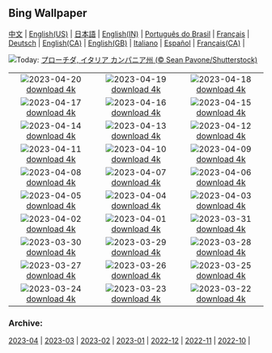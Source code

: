 ## Bing Wallpaper
[中文](README.md) |                     [English(US)](en-US.md) |                     [日本語](ja-JP.md) |                     [English(IN)](en-IN.md) |                     [Português do Brasil](pt-BR.md) |                     [Français](fr-FR.md) |                     [Deutsch](de-DE.md) |                     [English(CA)](en-CA.md) |                     [English(GB)](en-GB.md) |                     [Italiano](it-IT.md) |                     [Español](es-ES.md) |                     [Français(CA)](fr-CA.md) |                    

![](https://www.bing.com/th?id=OHR.ProcidaItaly_JA-JP5458628565_UHD.jpg&w=1000)Today: [プローチダ, イタリア カンパニア州 (© Sean Pavone/Shutterstock)](https://www.bing.com/th?id=OHR.ProcidaItaly_JA-JP5458628565_UHD.jpg)

|      |      |      |
| :----: | :----: | :----: |
|![](https://www.bing.com/th?id=OHR.JapanKokuu2023_JA-JP8883775456_UHD.jpg&pid=hp&w=384&h=216&rs=1&c=4)2023-04-20 [download 4k](https://www.bing.com/th?id=OHR.JapanKokuu2023_JA-JP8883775456_UHD.jpg)|![](https://www.bing.com/th?id=OHR.TaiwanYuhina_JA-JP8162219284_UHD.jpg&pid=hp&w=384&h=216&rs=1&c=4)2023-04-19 [download 4k](https://www.bing.com/th?id=OHR.TaiwanYuhina_JA-JP8162219284_UHD.jpg)|![](https://www.bing.com/th?id=OHR.MPPUnesco_JA-JP8515266405_UHD.jpg&pid=hp&w=384&h=216&rs=1&c=4)2023-04-18 [download 4k](https://www.bing.com/th?id=OHR.MPPUnesco_JA-JP8515266405_UHD.jpg)|
|![](https://www.bing.com/th?id=OHR.OneThousandSprings_JA-JP1763626883_UHD.jpg&pid=hp&w=384&h=216&rs=1&c=4)2023-04-17 [download 4k](https://www.bing.com/th?id=OHR.OneThousandSprings_JA-JP1763626883_UHD.jpg)|![](https://www.bing.com/th?id=OHR.KiteDay_JA-JP0702244220_UHD.jpg&pid=hp&w=384&h=216&rs=1&c=4)2023-04-16 [download 4k](https://www.bing.com/th?id=OHR.KiteDay_JA-JP0702244220_UHD.jpg)|![](https://www.bing.com/th?id=OHR.LorenzoQuinn_JA-JP9163973755_UHD.jpg&pid=hp&w=384&h=216&rs=1&c=4)2023-04-15 [download 4k](https://www.bing.com/th?id=OHR.LorenzoQuinn_JA-JP9163973755_UHD.jpg)|
|![](https://www.bing.com/th?id=OHR.NIrelandGiants_JA-JP8922584864_UHD.jpg&pid=hp&w=384&h=216&rs=1&c=4)2023-04-14 [download 4k](https://www.bing.com/th?id=OHR.NIrelandGiants_JA-JP8922584864_UHD.jpg)|![](https://www.bing.com/th?id=OHR.PhloxSubulata_JA-JP1465330739_UHD.jpg&pid=hp&w=384&h=216&rs=1&c=4)2023-04-13 [download 4k](https://www.bing.com/th?id=OHR.PhloxSubulata_JA-JP1465330739_UHD.jpg)|![](https://www.bing.com/th?id=OHR.EuropeFromISS_JA-JP8441922153_UHD.jpg&pid=hp&w=384&h=216&rs=1&c=4)2023-04-12 [download 4k](https://www.bing.com/th?id=OHR.EuropeFromISS_JA-JP8441922153_UHD.jpg)|
|![](https://www.bing.com/th?id=OHR.MossyGrottoFalls_JA-JP8183371108_UHD.jpg&pid=hp&w=384&h=216&rs=1&c=4)2023-04-11 [download 4k](https://www.bing.com/th?id=OHR.MossyGrottoFalls_JA-JP8183371108_UHD.jpg)|![](https://www.bing.com/th?id=OHR.ElephantTwins_JA-JP7928184378_UHD.jpg&pid=hp&w=384&h=216&rs=1&c=4)2023-04-10 [download 4k](https://www.bing.com/th?id=OHR.ElephantTwins_JA-JP7928184378_UHD.jpg)|![](https://www.bing.com/th?id=OHR.LithuanianEggs_JA-JP7482896378_UHD.jpg&pid=hp&w=384&h=216&rs=1&c=4)2023-04-09 [download 4k](https://www.bing.com/th?id=OHR.LithuanianEggs_JA-JP7482896378_UHD.jpg)|
|![](https://www.bing.com/th?id=OHR.BuddhasBirthday2023_JA-JP8498198391_UHD.jpg&pid=hp&w=384&h=216&rs=1&c=4)2023-04-08 [download 4k](https://www.bing.com/th?id=OHR.BuddhasBirthday2023_JA-JP8498198391_UHD.jpg)|![](https://www.bing.com/th?id=OHR.KitsAspen_JA-JP7926825905_UHD.jpg&pid=hp&w=384&h=216&rs=1&c=4)2023-04-07 [download 4k](https://www.bing.com/th?id=OHR.KitsAspen_JA-JP7926825905_UHD.jpg)|![](https://www.bing.com/th?id=OHR.CastleDay2023_JA-JP9603602149_UHD.jpg&pid=hp&w=384&h=216&rs=1&c=4)2023-04-06 [download 4k](https://www.bing.com/th?id=OHR.CastleDay2023_JA-JP9603602149_UHD.jpg)|
|![](https://www.bing.com/th?id=OHR.ArizonaPinkMoon_JA-JP0162698266_UHD.jpg&pid=hp&w=384&h=216&rs=1&c=4)2023-04-05 [download 4k](https://www.bing.com/th?id=OHR.ArizonaPinkMoon_JA-JP0162698266_UHD.jpg)|![](https://www.bing.com/th?id=OHR.RomanBridge_JA-JP9918563231_UHD.jpg&pid=hp&w=384&h=216&rs=1&c=4)2023-04-04 [download 4k](https://www.bing.com/th?id=OHR.RomanBridge_JA-JP9918563231_UHD.jpg)|![](https://www.bing.com/th?id=OHR.HonaunauNP_JA-JP9662252243_UHD.jpg&pid=hp&w=384&h=216&rs=1&c=4)2023-04-03 [download 4k](https://www.bing.com/th?id=OHR.HonaunauNP_JA-JP9662252243_UHD.jpg)|
|![](https://www.bing.com/th?id=OHR.BlackGrouseLekking_JA-JP9243300706_UHD.jpg&pid=hp&w=384&h=216&rs=1&c=4)2023-04-02 [download 4k](https://www.bing.com/th?id=OHR.BlackGrouseLekking_JA-JP9243300706_UHD.jpg)|![](https://www.bing.com/th?id=OHR.JavaBromo_JA-JP8216089017_UHD.jpg&pid=hp&w=384&h=216&rs=1&c=4)2023-04-01 [download 4k](https://www.bing.com/th?id=OHR.JavaBromo_JA-JP8216089017_UHD.jpg)|![](https://www.bing.com/th?id=OHR.SteyrRiver_JA-JP7431516519_UHD.jpg&pid=hp&w=384&h=216&rs=1&c=4)2023-03-31 [download 4k](https://www.bing.com/th?id=OHR.SteyrRiver_JA-JP7431516519_UHD.jpg)|
|![](https://www.bing.com/th?id=OHR.PeacockFeathers_JA-JP8020254478_UHD.jpg&pid=hp&w=384&h=216&rs=1&c=4)2023-03-30 [download 4k](https://www.bing.com/th?id=OHR.PeacockFeathers_JA-JP8020254478_UHD.jpg)|![](https://www.bing.com/th?id=OHR.NuzzleManatee_JA-JP7643985529_UHD.jpg&pid=hp&w=384&h=216&rs=1&c=4)2023-03-29 [download 4k](https://www.bing.com/th?id=OHR.NuzzleManatee_JA-JP7643985529_UHD.jpg)|![](https://www.bing.com/th?id=OHR.MWDolomites_JA-JP6615150249_UHD.jpg&pid=hp&w=384&h=216&rs=1&c=4)2023-03-28 [download 4k](https://www.bing.com/th?id=OHR.MWDolomites_JA-JP6615150249_UHD.jpg)|
|![](https://www.bing.com/th?id=OHR.NYCClouds_JA-JP8300567646_UHD.jpg&pid=hp&w=384&h=216&rs=1&c=4)2023-03-27 [download 4k](https://www.bing.com/th?id=OHR.NYCClouds_JA-JP8300567646_UHD.jpg)|![](https://www.bing.com/th?id=OHR.WildAnza_JA-JP8401293305_UHD.jpg&pid=hp&w=384&h=216&rs=1&c=4)2023-03-26 [download 4k](https://www.bing.com/th?id=OHR.WildAnza_JA-JP8401293305_UHD.jpg)|![](https://www.bing.com/th?id=OHR.CecilBrewerStaircase_JA-JP5436692403_UHD.jpg&pid=hp&w=384&h=216&rs=1&c=4)2023-03-25 [download 4k](https://www.bing.com/th?id=OHR.CecilBrewerStaircase_JA-JP5436692403_UHD.jpg)|
|![](https://www.bing.com/th?id=OHR.WildGarlic_JA-JP5100980963_UHD.jpg&pid=hp&w=384&h=216&rs=1&c=4)2023-03-24 [download 4k](https://www.bing.com/th?id=OHR.WildGarlic_JA-JP5100980963_UHD.jpg)|![](https://www.bing.com/th?id=OHR.LuebeckCityGate_JA-JP3505171725_UHD.jpg&pid=hp&w=384&h=216&rs=1&c=4)2023-03-23 [download 4k](https://www.bing.com/th?id=OHR.LuebeckCityGate_JA-JP3505171725_UHD.jpg)|![](https://www.bing.com/th?id=OHR.LakePowellAerial_JA-JP3314400554_UHD.jpg&pid=hp&w=384&h=216&rs=1&c=4)2023-03-22 [download 4k](https://www.bing.com/th?id=OHR.LakePowellAerial_JA-JP3314400554_UHD.jpg)|


### Archive:
[2023-04](archive/ja-JP/202304/README.md) | [2023-03](archive/ja-JP/202303/README.md) | [2023-02](archive/ja-JP/202302/README.md) | [2023-01](archive/ja-JP/202301/README.md) | [2022-12](archive/ja-JP/202212/README.md) | [2022-11](archive/ja-JP/202211/README.md) | [2022-10](archive/ja-JP/202210/README.md) | 